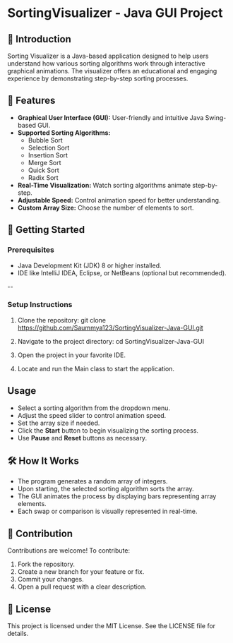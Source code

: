 # SortingVisualizer - Java GUI Project

## 📌 Introduction
Sorting Visualizer is a Java-based application designed to help users understand how various sorting algorithms work through interactive graphical animations. The visualizer offers an educational and engaging experience by demonstrating step-by-step sorting processes.

## 🎯 Features
- **Graphical User Interface (GUI):** User-friendly and intuitive Java Swing-based GUI.
- **Supported Sorting Algorithms:**
  - Bubble Sort  
  - Selection Sort  
  - Insertion Sort  
  - Merge Sort  
  - Quick Sort  
  - Radix Sort
- **Real-Time Visualization:** Watch sorting algorithms animate step-by-step.
- **Adjustable Speed:** Control animation speed for better understanding.
- **Custom Array Size:** Choose the number of elements to sort.

## 🚀 Getting Started

### Prerequisites
- Java Development Kit (JDK) 8 or higher installed.
- IDE like IntelliJ IDEA, Eclipse, or NetBeans (optional but recommended).


--
### Setup Instructions
1. Clone the repository:
   git clone https://github.com/Saummya123/SortingVisualizer-Java-GUI.git

2. Navigate to the project directory:
   cd SortingVisualizer-Java-GUI

3. Open the project in your favorite IDE.

4. Locate and run the Main class to start the application.

## Usage
- Select a sorting algorithm from the dropdown menu.
- Adjust the speed slider to control animation speed.
- Set the array size if needed.
- Click the **Start** button to begin visualizing the sorting process.
- Use **Pause** and **Reset** buttons as necessary.

## 🛠️ How It Works
- The program generates a random array of integers.
- Upon starting, the selected sorting algorithm sorts the array.
- The GUI animates the process by displaying bars representing array elements.
- Each swap or comparison is visually represented in real-time.

## 🤝 Contribution
Contributions are welcome! To contribute:
1. Fork the repository.
2. Create a new branch for your feature or fix.
3. Commit your changes.
4. Open a pull request with a clear description.

## 📄 License
This project is licensed under the MIT License. See the LICENSE file for details.

